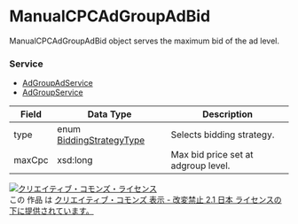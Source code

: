# ManualCPCAdGroupAdBid
ManualCPCAdGroupAdBid object serves the maximum bid of the ad level.
### Service
+ [AdGroupAdService](../services/AdGroupAdService.md)
+ [AdGroupService](../services/AdGroupService.md)

| Field | Data Type | Description | 
|---|---|---|
| type| enum <a href="../data/BiddingStrategyType.md">BiddingStrategyType</a>| Selects bidding strategy. |
| maxCpc| xsd:long| Max bid price set at adgroup level. |
<a rel="license" href="http://creativecommons.org/licenses/by-nd/2.1/jp/"><img alt="クリエイティブ・コモンズ・ライセンス" style="border-width:0" src="https://i.creativecommons.org/l/by-nd/2.1/jp/88x31.png" /></a><br />この 作品 は <a rel="license" href="http://creativecommons.org/licenses/by-nd/2.1/jp/">クリエイティブ・コモンズ 表示 - 改変禁止 2.1 日本 ライセンスの下に提供されています。</a>
